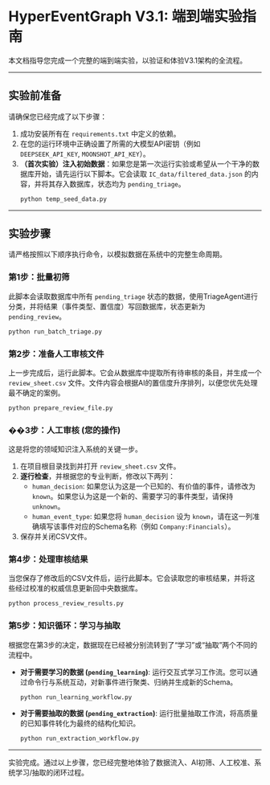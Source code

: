 # HyperEventGraph V3.1: 端到端实验指南

本文档指导您完成一个完整的端到端实验，以验证和体验V3.1架构的全流程。

---

## 实验前准备

请确保您已经完成了以下步骤：
1.  成功安装所有在 `requirements.txt` 中定义的依赖。
2.  在您的运行环境中正确设置了所需的大模型API密钥（例如 `DEEPSEEK_API_KEY`, `MOONSHOT_API_KEY`）。
3.  **（首次实验）注入初始数据**：如果您是第一次运行实验或希望从一个干净的数据库开始，请先运行以下脚本。它会读取 `IC_data/filtered_data.json` 的内容，并将其存入数据库，状态均为 `pending_triage`。
    ```bash
    python temp_seed_data.py
    ```

---

## 实验步骤

请严格按照以下顺序执行命令，以模拟数据在系统中的完整生命周期。

### 第1步：批量初筛

此脚本会读取数据库中所有 `pending_triage` 状态的数据，使用TriageAgent进行分类，并将结果（事件类型、置信度）写回数据库，状态更新为 `pending_review`。

```bash
python run_batch_triage.py
```

### 第2步：准备人工审核文件

上一步完成后，运行此脚本。它会从数据库中提取所有待审核的条目，并生成一个 `review_sheet.csv` 文件。文件内容会根据AI的置信度升序排列，以便您优先处理最不确定的案例。

```bash
python prepare_review_file.py
```

### ��3步：人工审核 (您的操作)

这是将您的领域知识注入系统的关键一步。

1.  在项目根目录找到并打开 `review_sheet.csv` 文件。
2.  **逐行检查**，并根据您的专业判断，修改以下两列：
    *   `human_decision`: 如果您认为这是一个已知的、有价值的事件，请修改为 `known`。如果您认为这是一个新的、需要学习的事件类型，请保持 `unknown`。
    *   `human_event_type`: 如果您将 `human_decision` 设为 `known`，请在这一列准确填写该事件对应的Schema名称（例如 `Company:Financials`）。
3.  保存并关闭CSV文件。

### 第4步：处理审核结果

当您保存了修改后的CSV文件后，运行此脚本。它会读取您的审核结果，并将这些经过校准的权威信息更新回中央数据库。

```bash
python process_review_results.py
```

### 第5步：知识循环：学习与抽取

根据您在第3步的决定，数据现在已经被分别流转到了“学习”或“抽取”两个不同的流程中。

*   **对于需要学习的数据 (`pending_learning`)**:
    运行交互式学习工作流。您可以通过命令行与系统互动，对新事件进行聚类、归纳并生成新的Schema。
    ```bash
    python run_learning_workflow.py
    ```

*   **对于需要抽取的数据 (`pending_extraction`)**:
    运行批量抽取工作流，将高质量的已知事件转化为最终的结构化知识。
    ```bash
    python run_extraction_workflow.py
    ```

---
实验完成。通过以上步骤，您已经完整地体验了数据流入、AI初筛、人工校准、系统学习/抽取的闭环过程。